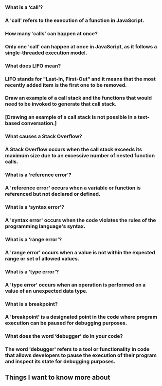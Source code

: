 

### What is a ‘call’?
### A 'call' refers to the execution of a function in JavaScript.

### How many ‘calls’ can happen at once?
### Only one 'call' can happen at once in JavaScript, as it follows a single-threaded execution model.

### What does LIFO mean?
### LIFO stands for "Last-In, First-Out" and it means that the most recently added item is the first one to be removed.

### Draw an example of a call stack and the functions that would need to be invoked to generate that call stack.
### [Drawing an example of a call stack is not possible in a text-based conversation.]

### What causes a Stack Overflow?
### A Stack Overflow occurs when the call stack exceeds its maximum size due to an excessive number of nested function calls.

### What is a ‘reference error’?
### A 'reference error' occurs when a variable or function is referenced but not declared or defined.

### What is a ‘syntax error’?
### A 'syntax error' occurs when the code violates the rules of the programming language's syntax.

### What is a ‘range error’?
### A 'range error' occurs when a value is not within the expected range or set of allowed values.

### What is a ‘type error’?
### A 'type error' occurs when an operation is performed on a value of an unexpected data type.

### What is a breakpoint?
### A 'breakpoint' is a designated point in the code where program execution can be paused for debugging purposes.

### What does the word ‘debugger’ do in your code?
### The word 'debugger' refers to a tool or functionality in code that allows developers to pause the execution of their program and inspect its state for debugging purposes.

## Things I want to know more about